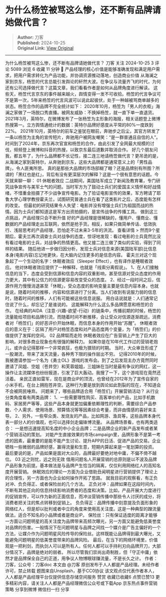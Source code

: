 # 为什么杨笠被骂这么惨，还不断有品牌请她做代言？

> **Author:** 刀客  
> **Published:** 2024-10-25  
> **Original Link:** [View Original](https://www.woshipm.com/marketing/6131863.html)

---

为什么杨笠被骂这么惨，还不断有品牌请她做代言？ 刀客 关注 2024-10-25 3 评论 5089 浏览 6 收藏 11 分钟 🔗 产品经理的核心价值是能够准确发现和满足用户需求，把用户需求转化为产品功能，并协调资源推动落地，创造商业价值 从海澜之家到京东，杨笠的代言总能引发舆论的轩然大波。在争议与流量齐飞的时代，为何还有公司选择做代言？这篇文章，我们看看作者是如何从品牌角度进行解读。 这些天，杨笠代言京东的事件越来越火，舆情变得一发不可收拾。杨笠的代言争议可不是第一次，5年来杨笠的代言风波可以说此起彼伏，处于一种越被骂商单越多的状态。杨笠合作的品牌不完全统计如下： 2020年10月，杨笠为「男人的衣柜」海澜之家做了一场脱口秀直播。被网友威胁：不换掉杨笠，就一直下单一直退货。 2021年3月，英特尔，在微博发布了一张杨笠为主形象的海报，相关话题登上微博热搜第一。立方舆情通统计的数据：英特尔品牌好感度从平常的80%一度跌到22%。 2021年10月，英特尔的前车之鉴犹在眼前，奔驰步之后尘，其官方转发了一条以杨笠为主角的宣传短片，奔驰用户被网友嘲笑：“是一群普通且自信的人”。 时间到了2024年，京东再次官宣和杨笠的合作，由此引发了全网最大规模的讨伐，频频登上微博和抖音的热搜，以致京东最后道歉并取消合作。 好几个朋友问我，都五年了，为什么品牌都不长记性，接二连三地请杨笠做代言？更吊诡的是，从海澜之家到英特尔，从奔驰到京东，这些大品牌都是通常意义上的「男性品牌」，令人匪夷所思。 真的是那些大品牌的市场部糊了眼？还是品牌别有所图？所谓的「黑红也是红」，背后有没有更深层次的解释？这是一个很有意思的话题。今天就来聊一聊： 01 休眠者效应 二战期间，美国陆军成立了新闻及教育署，专门研究战争宣传与美军士气的问题。当时军方为了鼓动士兵们的爱国主义情怀和好战情绪，不惜重金拍摄了不少战争宣传电影。为了验证电影宣传的效果，军方聘请了耶鲁大学心理学教授霍夫兰，试图研究普通士兵在看了这类影片之后，态度能有怎样的改变。 但最初的研究结果令人失望：电影并没有增强士兵们为祖国而战的热情。因为士兵们都知道这是军方出资拍摄的，是宣传战争的传播工具。 做到这三点挑战，产品经理只会不断升值 好的产品经理是很稀缺的，懂用户、懂商业、懂数据的产品经理走出互联网，依然是抢手货。相反，如果只做简单传话、低效执行、浅层思考的产品经理，恐怕走不过未来3-5年的洪流。 查看详情 > 然而9个星期后，霍夫兰再次调查士兵对战争的态度，惊讶地发现：看过电影的士兵竟然比没有看过电影的士兵，对战争的热情更高。他又接二连三做了类似的实验，得到了同样的结果。 随后他进一步做归因分析，发现士兵对信息来源(美国陆军部)比信息本身(电影内容)忘记地更快，在大脑内记住更多的是信息内容。 霍夫兰对这个现象起了一个生动的名字：休眠者效应（Sleeper Effect），也有译作是睡眠者效应。 他对休眠者效应提供了一种解释，也就是「线索分离假说」。 1、在人们接触信息的当下，态度会受到信源和信息内容的双重影响，甚至信源对受众态度的作用力更大，其中有公信力的信源更容易改变受众的态度。 2、经过一段时间之后，信源作用力慢慢消退甚至「休眠」，受众态度的影响变量主要是信息内容本身。也就是说，随着时间的推移，内容和信源进行了分离。当人们收到有说服力弱的信息时，随着时间的推移，人们有可能被这些信息说服。 用白话说就是：人们通常记住说了什么，却忘记了是谁说的。 这能解释为什么这么多品牌愿意和杨笠的合作。 在经典的AIDA（注意-兴趣-欲望-行动）的链条中，传播前期的时候，杨笠的流量能给项目和品牌引流，而随着时间不断推移，会让受众对信源逐渐疏远，消费者对「杨笠们」的好恶评价开始休眠，而信息本身的作用开始“苏醒”。 休眠者效应的意义在于：区隔了用户对杨笠态度和对产品态度两个变量，为「杨笠们」的价值提供了发挥的空间。 02 品牌铤而走险 休眠者效应在广告营销上产生了巨大的影响，对很多商业现象也有很强的解释力。 如果你是在10年代工作过的营销老炮儿，或许会记得那样一个非常疯狂，也极为猥琐的时期。 当时，大众审丑形成了一股潮流，带来了泼天流量，各种秀下限的操作层出不穷。 记得2010年的时候，我被邀请参加一个名为《勇士OL》游戏的发布会。到了之后发现主办方竟然同时邀请了凤姐、空姐（苍井空）和芙蓉姐姐，三姐妹在当时是最有争议的网红，这一操作让主流媒体也纷纷报道，引发了巨大轰动。我搜了一下，这个游戏现在竟然还活着。 亲民正直如雷军，现在是商业IP的顶流，也曾经在2012年为了宣传自家的小米手机，在台上拥抱苍井空。这种行为要是放到舆论如此割裂的现在，不知道会不会被网民唾弃。 问题来了，哪些品牌适合用「杨笠们」开展营销活动？ 从行业分类角度看有两类品牌： 1、一些需要理性购买、高客单价的产品，比如手机数码、家居房产等等，这些产品本身就更加偏重依赖理性的判断，需要综合产品参数、个人需求、使用场景、预算情况等等因素综合考量，而非由情感的喜好来主导。 2、另外，一些窄众类、发烧友的产品，比如网游、渔具等，这些品牌本身代表一部分人的价值观，也可以选择剑走偏锋博流量。 从品牌场景看，也有两类适合： 一是想迅速提高知名度的中小企业品牌；二是品牌企业的新产品发布或者某个营销活动的策划。 对能产生直接效果的市场campaign里，品牌形象不是第一考虑的因素，最重要的是能不能产生讨论、提升APP的日活、促进产品的交易。企业牺牲一些微弱的品牌好感，赢得流量和生意，短期内算起来是一笔划算的投资。 最后要说的是，产品如果是面对大众的，品牌最好要绝对地中庸，不偏不倚不越位。 03 近之则忧，远之则无效 借用问题名人开展营销的总原则是以不波及品牌产品形象为前提。基本做法是与品牌产生恰当的隔离，仅仅利用网络红人的高知名度开展营销。 休眠效应的理论一方面为企业借助丑闻明星进行营销提供了理论上的合理性，另一方面也为企业如何操作开拓了思路。 就我目前的观察看，有正负对冲、负负得正、或者保险丝的几个方法。 正负对冲：品牌如果在这段时间内，不断有其他正向的信息持续影响消费者的态度和决策。比如，产品开展大力度进行的促销宣传，可以作为新的正面信息，而冲淡营销传播中那些令人讨厌的成分，将消费者把关注的焦点转移到促销上。 负负得正：品牌传播中刻意提及负面形象的网络红人，但是却以批判或者中立的角度来使用高关注度。这是一种典型的蹭流量做法，适合不知名的小品牌或者是商业IP。 保险丝：只有保证适度的距离才能够一方面让问题明星的高关注度为品牌带来高频次曝光，另一方面又能避免低美誉度对品牌的伤害。一般情况下在问题明星与品牌之间找一个媒介是广告主偏好的一个方法，让媒介作为问题明星风险传导的保险丝。这样既能让品牌得到最大曝光，又能避免问题明星的低美誉度带来的品牌风险。 最后，在当下的网络环境里，价值观是一把利剑，而执剑人可以是所有人。任何人都可以手持利刃向品牌开刀，大部分情况下，品牌是绝对的弱者。 所以尽管我们崇尚出奇制胜，但「守正中庸」依然才是品牌保全自己的正道，用争议人物博眼球赚流量，不是长久之计。 作者：刀客，公众号：刀客doc 本文由 @刀客 原创发布于人人都是产品经理。未经作者许可，禁止转载 题图来自Unsplash，基于CC0协议 该文观点仅代表作者本人，人人都是产品经理平台仅提供信息存储空间服务 赞赏 收藏已收藏6 点赞已赞13 更多精彩内容，请关注人人都是产品经理微信公众号或下载App 京东热点事件营销策略 分享到微博 微信扫一扫 分享